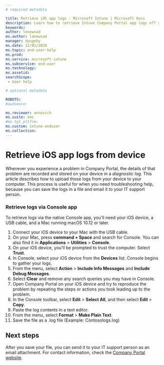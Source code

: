 ```yaml
---
# required metadata

title: Retrieve iOS app logs - Microsoft Intune | Microsoft Docs
description: Learn how to retrieve Intune Company Portal app logs off your device for troubleshooting purposes. 
keywords:
author: lenewsad
ms.author: lanewsad
manager: dougeby
ms.date: 12/01/2020
ms.topic: end-user-help
ms.prod:
ms.service: microsoft-intune
ms.subservice: end-user
ms.technology:
ms.assetid: 
searchScope:
 - User help

# optional metadata

ROBOTS:  
#audience:

ms.reviewer: annovich
ms.suite: ems
#ms.tgt_pltfrm:
ms.custom: intune-enduser
ms.collection: 
---
```



# Retrieve iOS app logs from device  

 Whenever you experience a problem in Company Portal, the details of that problem are recorded and stored on your device in a _diagnostic log_. This article describes how to upload those logs from your device to your computer. This process is useful for when you need troubleshooting help, because you can save the logs in a file and email it to your IT support person.   

### Retrieve logs via Console app  
To retrieve logs via the native Console app, you'll need your iOS device, a USB cable, and a Mac running macOS 10.12 or later.   

1. Connect your iOS device to your Mac with the USB cable. 
2. On your Mac, press **command + Space** and search for Console. You can also find it in **Applications** > **Utilities** > **Console**.  
3. On your iOS device, you'll be prompted to trust the computer. Select **Trust**. 
3. In Console, select your iOS device from the **Devices** list. Console begins to gather your logs. 
4. From the menu, select **Action** > **Include Info Messages** and **Include Debug Messages**.  
6. Select **Clear** and remove any search queries you may have in Console.  
7. Open Company Portal on your iOS device and try to reproduce the problem by repeating the steps or actions you took leading up to the problem.              
8. In the Console toolbar, select **Edit** > **Select All**, and then select **Edit** > **Copy**. 
9. Paste the log contents in a text editor. 
10. From the menu, select **Format** > **Make Plain Text**. 
11. Save the file as a .log file (Example: Contosologs.log) 

## Next steps

After you save your file, you can send it to your IT support person as an email attachment. For contact information, check the [Company Portal website](https://go.microsoft.com/fwlink/?linkid=2010980).  
